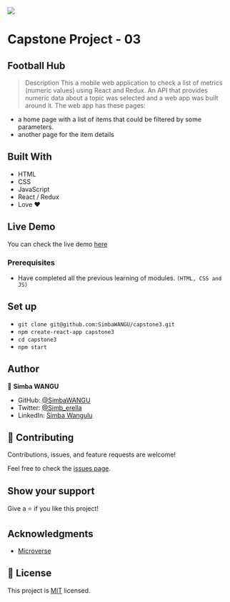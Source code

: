 ![](https://img.shields.io/badge/Microverse-blueviolet)

# Capstone Project - 03
## Football Hub

> Description
This a mobile web application to check a list of metrics (numeric values) using React and Redux.
An API that provides numeric data about a topic was selected and a web app was built around it. The web app has these pages:
- a home page with a list of items that could be filtered by some parameters.
- another page for the item details

## Built With

- HTML
- CSS
- JavaScript
- React / Redux
- Love ❤️

## Live Demo

You can check the live demo [here](https://www.loom.com/share/b3f0ee2783444683b561b282874f98fa)

### Prerequisites

- Have completed all the previous learning of modules.
  `(HTML, CSS and JS)`

## Set up

- `git clone git@github.com:SimbaWANGU/capstone3.git`
- `npm create-react-app capstone3`
- `cd capstone3`
- `npm start`

## Author

👤 **Simba WANGU**

- GitHub: [@SimbaWANGU](https://github.com/SimbaWANGU)
- Twitter: [@Simb_erella](https://twitter.com/Simb_erella)
- LinkedIn: [Simba Wangulu](https://linkedin.com/in/simba-wangulu/)


## 🤝 Contributing

Contributions, issues, and feature requests are welcome!

Feel free to check the [issues page](../../issues/).

## Show your support

Give a ⭐️ if you like this project!

## Acknowledgments

- [Microverse](https://www.microverse.org/)

## 📝 License

This project is [MIT](./MIT.md) licensed.
